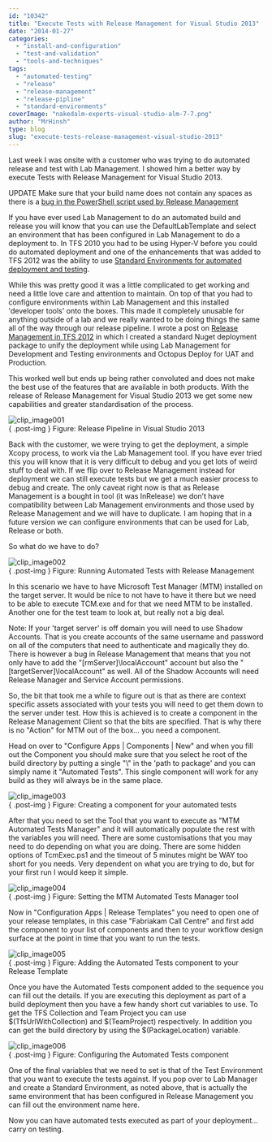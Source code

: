 ```yaml
---
id: "10342"
title: "Execute Tests with Release Management for Visual Studio 2013"
date: "2014-01-27"
categories: 
  - "install-and-configuration"
  - "test-and-validation"
  - "tools-and-techniques"
tags: 
  - "automated-testing"
  - "release"
  - "release-management"
  - "release-pipline"
  - "standard-environments"
coverImage: "nakedalm-experts-visual-studio-alm-7-7.png"
author: "MrHinsh"
type: blog
slug: "execute-tests-release-management-visual-studio-2013"
---
```


Last week I was onsite with a customer who was trying to do automated release and test with Lab Management. I showed him a better way by execute Tests with Release Management for Visual Studio 2013.

UPDATE Make sure that your build name does not contain any spaces as there is a [bug in the PowerShell script used by Release Management](http://blogs.msdn.com/b/mpeder/archive/2014/03/03/fixing-error-in-release-management-when-using-quot-mtm-automated-tests-manager-quot-build-name-restriction.aspx)

If you have ever used Lab Management to do an automated build and release you will know that you can use the DefaultLabTemplate and select an environment that has been configured in Lab Management to do a deployment to. In TFS 2010 you had to be using Hyper-V before you could do automated deployment and one of the enhancements that was added to TFS 2012 was the ability to use [Standard Environments for automated deployment and testing](http://nkdagility.com/standard-environments-for-automated-deployment-and-testing/).

While this was pretty good it was a little complicated to get working and need a little love care and attention to maintain. On top of that you had to configure environments within Lab Management and this installed 'developer tools' onto the boxes. This made it completely unusable for anything outside of a lab and we really wanted to be doing things the same all of the way through our release pipeline. I wrote a post on [Release Management in TFS 2012](http://nkdagility.com/release-management-with-team-foundation-server-2012/) in which I created a standard Nuget deployment package to unify the deployment while using Lab Management for Development and Testing environments and Octopus Deploy for UAT and Production.

This worked well but ends up being rather convoluted and does not make the best use of the features that are available in both products. With the release of Release Management for Visual Studio 2013 we get some new capabilities and greater standardisation of the process.

![clip_image001](images/clip_image0011-1-1.png "clip_image001")  
{ .post-img }
Figure: Release Pipeline in Visual Studio 2013

Back with the customer, we were trying to get the deployment, a simple Xcopy process, to work via the Lab Management tool. If you have ever tried this you will know that it is very difficult to debug and you get lots of weird stuff to deal with. If we flip over to Release Management instead for deployment we can still execute tests but we get a much easier process to debug and create. The only caveat right now is that as Release Management is a bought in tool (it was InRelease) we don’t have compatibility between Lab Management environments and those used by Release Management and we will have to duplicate. I am hoping that in a future version we can configure environments that can be used for Lab, Release or both.

So what do we have to do?

![clip_image002](images/clip_image0021-2-2.png "clip_image002")  
{ .post-img }
Figure: Running Automated Tests with Release Management

In this scenario we have to have Microsoft Test Manager (MTM) installed on the target server. It would be nice to not have to have it there but we need to be able to execute TCM.exe and for that we need MTM to be installed. Another one for the test team to look at, but really not a big deal.

Note: If your 'target server' is off domain you will need to use Shadow Accounts. That is you create accounts of the same username and password on all of the computers that need to authenticate and magically they do. There is however a bug in Release Management that means that you not only have to add the "\[rmServer\]\\localAccount" account but also the "\[targetServer\]\\localAccount" as well. All of the Shadow Accounts will need Release Manager and Service Account permissions.

So, the bit that took me a while to figure out is that as there are context specific assets associated with your tests you will need to get them down to the server under test. How this is achieved is to create a component in the Release Management Client so that the bits are specified. That is why there is no "Action" for MTM out of the box… you need a component.

Head on over to "Configure Apps | Components | New" and when you fill out the Component you should make sure that you select he root of the build directory by putting a single "\\" in the 'path to package' and you can simply name it "Automated Tests". This single component will work for any build as they will always be in the same place.

![clip_image003](images/clip_image0031-3-3.png "clip_image003")  
{ .post-img }
Figure: Creating a component for your automated tests

After that you need to set the Tool that you want to execute as "MTM Automated Tests Manager" and it will automatically populate the rest with the variables you will need. There are some customisations that you may need to do depending on what you are doing. There are some hidden options of TcmExec.ps1 and the timeout of 5 minutes might be WAY too short for you needs. Very dependent on what you are trying to do, but for your first run I would keep it simple.

![clip_image004](images/clip_image004-4-4.png "clip_image004")  
{ .post-img }
Figure: Setting the MTM Automated Tests Manager tool

Now in "Configuration Apps | Release Templates" you need to open one of your release templates, in this case "Fabriakam Call Centre" and first add the component to your list of components and then to your workflow design surface at the point in time that you want to run the tests.

![clip_image005](images/clip_image005-5-5.png "clip_image005")  
{ .post-img }
Figure: Adding the Automated Tests component to your Release Template

Once you have the Automated Tests component added to the sequence you can fill out the details. If you are executing this deployment as part of a build deployment then you have a few handy short cut variables to use. To get the TFS Collection and Team Project you can use $(TfsUrlWithCollection) and $(TeamProject) respectively. In addition you can get the build directory by using the $(PackageLocation) variable.

![clip_image006](images/clip_image006-6-6.png "clip_image006")  
{ .post-img }
Figure: Configuring the Automated Tests component

One of the final variables that we need to set is that of the Test Environment that you want to execute the tests against. If you pop over to Lab Manager and create a Standard Environment, as noted above, that is actually the same environment that has been configured in Release Management you can fill out the environment name here.

Now you can have automated tests executed as part of your deployment… carry on testing.


